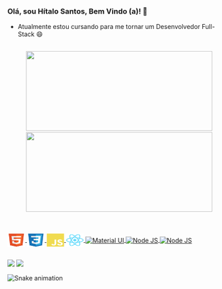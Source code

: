 
### Olá, sou Hítalo Santos, Bem Vindo (a)! 👋

- Atualmente estou cursando para me tornar um Desenvolvedor Full-Stack 😄
##
<div align="center">
  <a href="https://github.com/hitaloss">
  <img height="180em" width="420em" src="https://github-readme-stats.vercel.app/api?username=hitaloss&show_icons=true&theme=dracula&include_all_commits=true&count_private=true"/>
  <img height="180em" width="420em" src="https://github-readme-stats.vercel.app/api/top-langs/?username=hitaloss&layout=compact&langs_count=7&theme=dracula"/>
</div>

##

<div style="display: inline_block"><br>
  <img align="center" alt="HTML" height="30" width="40" src="https://raw.githubusercontent.com/devicons/devicon/master/icons/html5/html5-original.svg">
  <img align="center" alt="CSS" height="30" width="40" src="https://raw.githubusercontent.com/devicons/devicon/master/icons/css3/css3-original.svg">
  <img align="center" alt="Js" height="30" width="40" src="https://raw.githubusercontent.com/devicons/devicon/master/icons/javascript/javascript-plain.svg">
  <img align="center" alt="React" height="30" width="40" src="https://raw.githubusercontent.com/devicons/devicon/master/icons/react/react-original.svg">
  <img align="center" alt="Material UI" height="30" width="40" src="https://cdn.jsdelivr.net/gh/devicons/devicon/icons/materialui/materialui-original.svg">
  <img align="center" alt="Node JS" height="30" width="40" src="https://cdn.jsdelivr.net/gh/devicons/devicon/icons/nodejs/nodejs-original.svg">
  <img align="center" alt="Node JS" height="30" width="40" src="https://cdn.jsdelivr.net/gh/devicons/devicon@v2.15.1/devicon.min.css">
</div>

##

<div> 
  <a href = "https://mail.google.com/mail/u/0/?fs=1&tf=cm&to=hitalo.2014.hs@gmail.com&subject=Solicita%C3%A7%C3%A3o+de+contato&body=Ol%C3%A1,%0A%0A+Estou+entrando+em+contato+afim+de+saber+um+pouco+mais+sobre+voc%C3%AA.+%0A%0APor+favor+retorne+este+email+assim+que+puder,+obrigado!+%0A%0ACaso+este+retorno+demore,+tentarei+entrar+em+contato+em+outro+momento.%0A%0A%0AAtenciosamente,%20%0A%0A%0A%0A"><img src="https://img.shields.io/badge/-Gmail-%23333?style=for-the-badge&logo=gmail&logoColor=white" target="_blank"></a>
  <a href="https://www.linkedin.com/in/hitalosantossilva/" target="_blank"><img src="https://img.shields.io/badge/-LinkedIn-%230077B5?style=for-the-badge&logo=linkedin&logoColor=white" target="_blank"></a> 
 
  ![Snake animation](https://github.com/hitaloss/hitaloss/blob/output/github-contribution-grid-snake.svg)
 
</div>
